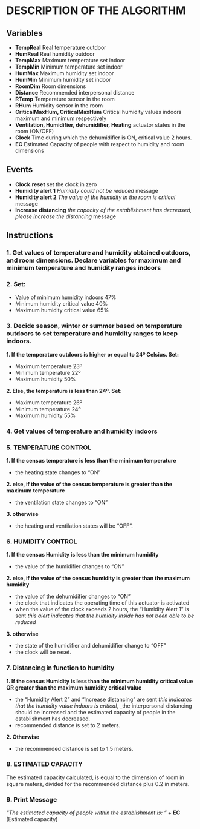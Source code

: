 
# DESCRIPTION OF THE ALGORITHM
## Variables
* **TempReal**  Real temperature outdoor
* **HumReal**   Real humidity outdoor
* **TempMax** 	Maximum temperature set indoor
* **TempMin** 	Minimum temperature set indoor
* **HumMax**  	Maximum humidity set indoor
* **HumMin**	  Minimum humidity set indoor
* **RoomDim** 	Room dimensions
* **Distance**	Recommended interpersonal distance
* **RTemp** 		Temperature sensor in the room 
* **RHum**  		Humidity sensor in the room
* **CriticalMaxHum, CriticalMaxHum**	          Critical humidity values indoors maximum and minimum respectively
* **Ventilation, Humidifier, dehumidifier, Heating**  	actuator states in the room (ON/OFF)
* **Clock**     Time during which the dehumidifier is ON, critical value 2 hours.
* **EC**	      Estimated Capacity of people with respect to humidity and room dimensions

## Events
* **Clock.reset** 	    set the clock in zero
* **Humidity alert 1**	_Humidity could not be reduced_ message
* **Humidity alert 2**	_The value of the humidity in the room is critical_ message
* **Increase distancing**	_the capacity of the establishment has decreased, please increase the distancing_ message

## Instructions
### 1. Get values of temperature and humidity obtained outdoors, and room dimensions. Declare variables for maximum and minimum temperature and humidity ranges indoors
### 2. Set:
* Value of minimum humidity indoors 47%
* Minimum humidity critical value 40%
* Maximum humidity critical value 65%
### 3. Decide season, winter or summer based on temperature outdoors to set temperature and humidity ranges to keep indoors.
  **1. If the temperature outdoors is higher or equal to 24º Celsius. Set:**
* Maximum temperature 23º
* Minimum temperature 22º
* Maximum humidity 50%

**2. Else, the temperature is less than 24º. Set:**

* Maximum temperature 26º
* Minimum temperature 24º
* Maximum humidity 55%

### 4. Get values of temperature and humidity indoors
### 5. TEMPERATURE CONTROL
  **1. If the census temperature is less than the minimum temperature**
* the heating state changes to “ON”

**2. else, if the value of the census temperature is greater than the maximum temperature**
* the ventilation state changes to “ON”

**3. otherwise**
* the heating and ventilation states will be “OFF”.

### 6. HUMIDITY CONTROL
  **1. If the census Humidity is less than the minimum humidity**
* the value of the humidifier changes to “ON”

**2. else, if the value of the census humidity is greater than the maximum humidity**
* the value of the dehumidifier changes to “ON”
* the clock that indicates the operating time of this actuator is activated
* when the value of the clock exceeds 2  hours, the “Humidity Alert 1” is sent _this alert indicates that the humidity inside has not been able to be reduced_

**3. otherwise**
* the state of the humidifier and dehumidifier change to “OFF”
* the clock will be reset.

### 7. Distancing in function to humidity
  **1. If the census Humidity is less than the minimum humidity critical value OR greater than the maximum humidity critical value**
* the “Humidity Alert 2” and “Increase distancing” are sent _this indicates that the humidity value indoors is critical_, _the interpersonal distancing should be increased and the estimated capacity of people in the establishment has decreased.
* recommended distance is set to 2 meters.

**2. Otherwise**
* the recommended distance is set to 1.5 meters.

### 8. ESTIMATED CAPACITY
The estimated capacity calculated, is equal to the dimension of room in square meters, divided for the recommended distance plus 0.2 in meters.

### 9. Print Message
 _“The estimated capacity of people within the establishment is: “_ + **EC** (Estimated capacity)
